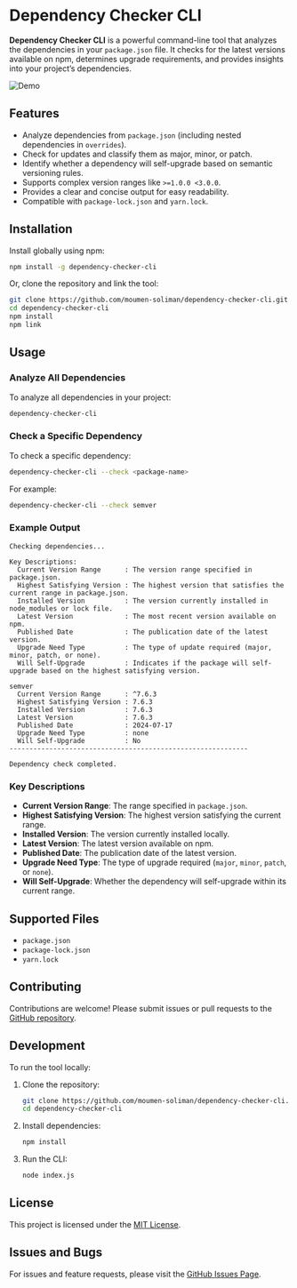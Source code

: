 
# Dependency Checker CLI

**Dependency Checker CLI** is a powerful command-line tool that analyzes the dependencies in your `package.json` file. It checks for the latest versions available on npm, determines upgrade requirements, and provides insights into your project’s dependencies.

![Demo](https://s5.ezgif.com/tmp/ezgif-5-a9448fa440.gif)

## Features

- Analyze dependencies from `package.json` (including nested dependencies in `overrides`).
- Check for updates and classify them as major, minor, or patch.
- Identify whether a dependency will self-upgrade based on semantic versioning rules.
- Supports complex version ranges like `>=1.0.0 <3.0.0`.
- Provides a clear and concise output for easy readability.
- Compatible with `package-lock.json` and `yarn.lock`.

## Installation

Install globally using npm:

```bash
npm install -g dependency-checker-cli
```

Or, clone the repository and link the tool:

```bash
git clone https://github.com/moumen-soliman/dependency-checker-cli.git
cd dependency-checker-cli
npm install
npm link
```

## Usage

### Analyze All Dependencies

To analyze all dependencies in your project:

```bash
dependency-checker-cli
```

### Check a Specific Dependency

To check a specific dependency:

```bash
dependency-checker-cli --check <package-name>
```

For example:

```bash
dependency-checker-cli --check semver
```

### Example Output

```plaintext
Checking dependencies...

Key Descriptions:
  Current Version Range      : The version range specified in package.json.
  Highest Satisfying Version : The highest version that satisfies the current range in package.json.
  Installed Version          : The version currently installed in node_modules or lock file.
  Latest Version             : The most recent version available on npm.
  Published Date             : The publication date of the latest version.
  Upgrade Need Type          : The type of update required (major, minor, patch, or none).
  Will Self-Upgrade          : Indicates if the package will self-upgrade based on the highest satisfying version.

semver
  Current Version Range      : ^7.6.3
  Highest Satisfying Version : 7.6.3
  Installed Version          : 7.6.3
  Latest Version             : 7.6.3
  Published Date             : 2024-07-17
  Upgrade Need Type          : none
  Will Self-Upgrade          : No
------------------------------------------------------------

Dependency check completed.
```

### Key Descriptions
- **Current Version Range**: The range specified in `package.json`.
- **Highest Satisfying Version**: The highest version satisfying the current range.
- **Installed Version**: The version currently installed locally.
- **Latest Version**: The latest version available on npm.
- **Published Date**: The publication date of the latest version.
- **Upgrade Need Type**: The type of upgrade required (`major`, `minor`, `patch`, or `none`).
- **Will Self-Upgrade**: Whether the dependency will self-upgrade within its current range.

## Supported Files

- `package.json`
- `package-lock.json`
- `yarn.lock`

## Contributing

Contributions are welcome! Please submit issues or pull requests to the [GitHub repository](https://github.com/moumen-soliman/dependency-checker-cli).

## Development

To run the tool locally:

1. Clone the repository:

   ```bash
   git clone https://github.com/moumen-soliman/dependency-checker-cli.git
   cd dependency-checker-cli
   ```

2. Install dependencies:

   ```bash
   npm install
   ```

3. Run the CLI:

   ```bash
   node index.js
   ```

## License

This project is licensed under the [MIT License](https://opensource.org/licenses/MIT).

## Issues and Bugs

For issues and feature requests, please visit the [GitHub Issues Page](https://github.com/moumen-soliman/dependency-checker-cli/issues).
